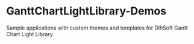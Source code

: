 # GanttChartLightLibrary-Demos
Sample applications with custom themes and templates for DlhSoft Gantt Chart Light Library
